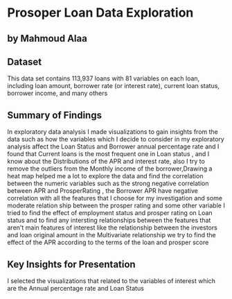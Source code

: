 # Prosoper Loan Data Exploration
## by Mahmoud Alaa


## Dataset

This data set contains 113,937 loans with 81 variables on each loan, including loan amount, borrower rate (or interest rate), current loan status, borrower income, and many others




## Summary of Findings

In exploratory data analysis I made visualizations to gain insights from the data such as how the variables which I decide to consider in my exploratory analysis affect the Loan Status
and Borrower annual percentage rate and I found that Current loans is the most frequent one in Loan status , and I know about the Distributions of the APR and interest rate,
also I try to remove the outliers from the Monthly income of the borrower,Drawing a heat map helped me a lot to explore the data and find the correlation between the numeric variables
such as the strong negative correlation between APR and ProsperRating , the Borrower APR have negative correlation with all the features that I choose for my investigation
and some moderate relation ship between the prosper rating and some other variable
I tried to find the effect of employment status and prosper rating on Loan status and to find any intersting relationships between the features that aren't main features of interest
like the relationship between the investors and loan original amount
in the Multivariate relationship we try to find the effect of the APR according to the terms of the loan and prosper score



## Key Insights for Presentation

I selected the visualizations that related to the variables of interest which are the Annual percentage rate and Loan Status